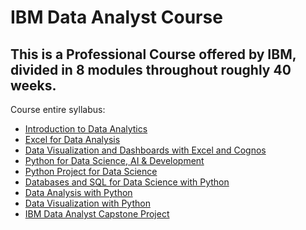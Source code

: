 # IBM Data Analyst Course
## This is a Professional Course offered by IBM, divided in 8 modules throughout roughly 40 weeks.


Course entire syllabus:
<ul>
    <li>
        <a href="https://drive.google.com/file/d/1Ls5PJoRC-cGUIhFipGBWP_IhDGQRfnjH/view?usp=sharing" target="_blank">Introduction to Data Analytics</a>
    </li>
    <li>
        <a href="https://drive.google.com/file/d/1Eo2jEEoHURIuh5h9kPNBDe53xW2ccE0N/view?usp=sharing" target="_blank">Excel for Data Analysis</a>
    </li>
    <li>
        <a href="https://drive.google.com/file/d/13IZKUEV6bOLQyO3DncQr-tmjN5WSgIFr/view?usp=sharing" target="_blank">Data Visualization and Dashboards with Excel and Cognos</a>
    </li>
    <li>
        <a href="https://drive.google.com/file/d/1NzJ30Itss6WB9kagtHC0wzINUb6tQFBg/view?usp=sharing" target="_blank">Python for Data Science, AI & Development</a>
    </li>
    <li>
        <a href="https://drive.google.com/file/d/1FB-vKLnLcFczZy9e6JUt033y5wBB6ukU/view?usp=sharing" target="_blank">Python Project for Data Science</a>
    </li>
    <li>
        <a href="https://drive.google.com/file/d/1GZB9ZPDeJTCjcPPR1IpilB9yGuqKEXBd/view?usp=sharing" target="_blank">Databases and SQL for Data Science with Python</a>
    </li>
    <li>
        <a href="https://drive.google.com/file/d/1NS8AzCZn9DAmemLi2KDgKeweKFFNh-f6/view?usp=sharing" target="_blank">Data Analysis with Python</a>
    </li>
    <li>
        <a href="#" target="_blank">Data Visualization with Python</a>
    </li>
    <li>
        <a href="#" target="_blank">IBM Data Analyst Capstone Project  </a>
    </li>    
</ul>